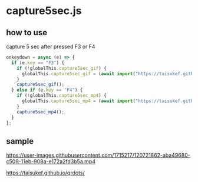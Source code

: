 # capture5sec.js

## how to use

capture 5 sec after pressed F3 or F4
```js
onkeydown = async (e) => {
  if (e.key == "F3") {
    if (!globalThis.capture5sec_gif) {
      globalThis.capture5sec_gif = (await import("https://taisukef.github.io/capture5sec.js/gif-capture5sec.js")).capture5sec;
    }
    capture5sec_gif();
  } else if (e.key == "F4") {
    if (!globalThis.capture5sec_mp4) {
      globalThis.capture5sec_mp4 = (await import("https://taisukef.github.io/capture5sec.js/mp4-capture5sec.js")).capture5sec;
    }
    capture5sec_mp4();
  }
};
```

## sample
https://user-images.githubusercontent.com/1715217/120721862-aba49680-c509-11eb-908a-e172a2fd3b5a.mp4

https://taisukef.github.io/qrdots/  
